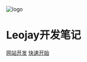 <!-- _coverpage.md -->
![logo](/statics/img/lion.svg)

# Leojay开发笔记

<!-- > 💪Docsify使用指南，使用Typora+Docsify打造最强、最轻量级的个人&团队文档。


 简单、轻便、快捷、低成本
- 无需生成 html 文件
- 开箱即用框架
- 众多主题 -->

<!-- [Gitee](https://gitee.com/librarycodes/docsify-plus)
[GitHub](https://github.com/shiming-git/docsify-plus)
[Docsify官网](https://docsify.js.org/#/) -->
<!-- [手游SDK](/sdk/README.md) -->


[网站开发](/web_site/README.md)    [快速开始](README.md) 

